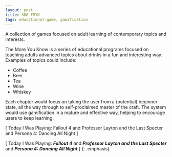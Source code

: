 ```yaml
---
layout: post
title: 368 TMYK
tags: educational-game, gamification
---
```

A collection of games focused on adult learning of contemporary topics and interests.

The More You Know is a series of educational programs focused on teaching adults advanced topics about drinks in a fun and interesting way.  Examples of topics could include:

- Coffee
- Beer
- Tea
- Wine
- Whiskey

Each chapter would focus on taking the user from a (potential) beginner state, all the way through to self-proclaimed master of the craft.  The system would use gamification in a mature and effective way, helping to encourage users to keep learning.

[ Today I Was Playing: Fallout 4 and Professor Layton and the Last Specter and Persona 4: Dancing All Night ]

[ Today I Was Playing: ***Fallout 4*** and ***Professor Layton and the Last Specter*** and ***Persona 4: Dancing All Night*** ]
{: .emphasis}